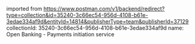 imported from https://www.postman.com/v1/backend/redirect?type=collection&id=35240-3c66ec54-956d-4108-b61e-3edae334af9d&entityId=14814&publisherType=team&publisherId=37129
collectionId: 35240-3c66ec54-956d-4108-b61e-3edae334af9d
name: Open Banking - Payments initiation
                                    service